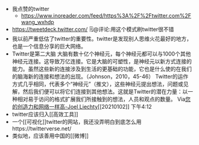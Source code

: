 - 我点赞的twitter
    - https://www.inoreader.com/feed/https%3A%2F%2Ftwitter.com%2Fwang_wxhdp
- https://tweetdeck.twitter.com/ 🗒@评论:用这个模式刷twitter很不错
- 我以前严重低估了twitter的重要性。twitter是发现别人思维火花最好的地方，也是一个信息分享的巨大网络。
- Twitter是第二大脑
  大脑有数十亿个神经元，每个神经元都可以与1000个其他神经元连接。这导致万亿连接。它是大脑的可塑性，是神经元以新方式连接的能力。虽然这些新的连接涉及到生活的更基础的功能，它也是什么使的在我们的脑海新的连接和想法的出现。（Johnson，2010，45-46）
  Twitter的运作方式几乎相同，代表多个“神经元”（推文），这些神经元提出想法，问题或见解，然后我们便可以将它们连接到其他想法。这就是Twitter的潜在力量：以一种相对易于访问的格式扩展我们所接触到的想法，人员和观点的数量。
  Via[您的创造力和网络一样高-Joel Liechty](https://joelliechty.wordpress.com/2020/12/28/you-are-only-as-creative-as-your-network/)[[20210102]] 下午4:12
- twitter应该归入[[高效工具]]
- 一个[[可视化]]twitter的网站，我还没弄明白到底怎么用https://twitterverse.net/
- 类似地，应该善用中国的[[微博]]
